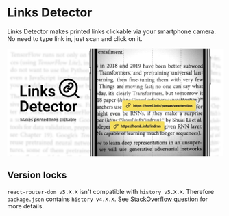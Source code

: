 # Links Detector

Links Detector makes printed links clickable via your smartphone camera. No need to type link in, just scan and click on it.

![Links Detector](./src/images/links-detector-banner-bg-white.png)

## Version locks

`react-router-dom v5.X.X` isn't compatible with `history v5.X.X`.
Therefore `package.json` contains `history v4.X.X`.
See [StackOverflow question](https://stackoverflow.com/questions/62449663/react-router-with-custom-history-not-working) for more details.
